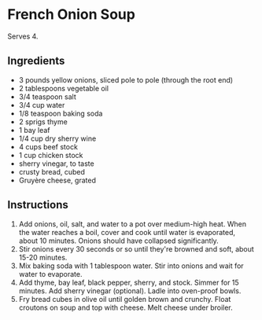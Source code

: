 # French Onion Soup

Serves 4.

## Ingredients

- 3 pounds yellow onions, sliced pole to pole (through the root end)
- 2 tablespoons vegetable oil
- 3/4 teaspoon salt
- 3/4 cup water
- 1/8 teaspoon baking soda
- 2 sprigs thyme
- 1 bay leaf
- 1/4 cup dry sherry wine
- 4 cups beef stock
- 1 cup chicken stock
- sherry vinegar, to taste
- crusty bread, cubed
- Gruyère cheese, grated

## Instructions

1. Add onions, oil, salt, and water to a pot over medium-high heat. When the water reaches a boil, cover and cook until water is evaporated, about 10 minutes. Onions should have collapsed significantly.
2. Stir onions every 30 seconds or so until they're browned and soft, about 15-20 minutes.
3. Mix baking soda with 1 tablespoon water. Stir into onions and wait for water to evaporate.
4. Add thyme, bay leaf, black pepper, sherry, and stock. Simmer for 15 minutes. Add sherry vinegar (optional). Ladle into oven-proof bowls.
5. Fry bread cubes in olive oil until golden brown and crunchy. Float croutons on soup and top with cheese. Melt cheese under broiler.
